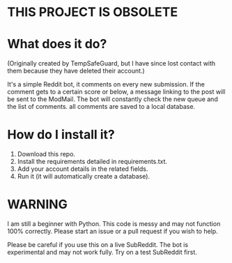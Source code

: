 # THIS PROJECT IS OBSOLETE

# What does it do?
(Originally created by TempSafeGuard, but I have since lost contact with them because they have deleted their account.)


It's a simple Reddit bot, it comments on every new submission. If the comment gets to a certain score or below, a message linking to the post will be sent to the ModMail. The bot will constantly check the new queue and the list of comments. all comments are saved to a local database.

# How do I install it?
1) Download this repo.
2) Install the requirements detailed in requirements.txt.
3) Add your account details in the related fields.
4) Run it (it will automatically create a database).

# WARNING
I am still a beginner with Python. This code is messy and may not function 100% correctly. Please start an issue or a pull request if you wish to help.


Please be careful if you use this on a live SubReddit. The bot is experimental and may not work fully. Try on a test SubReddit first.
